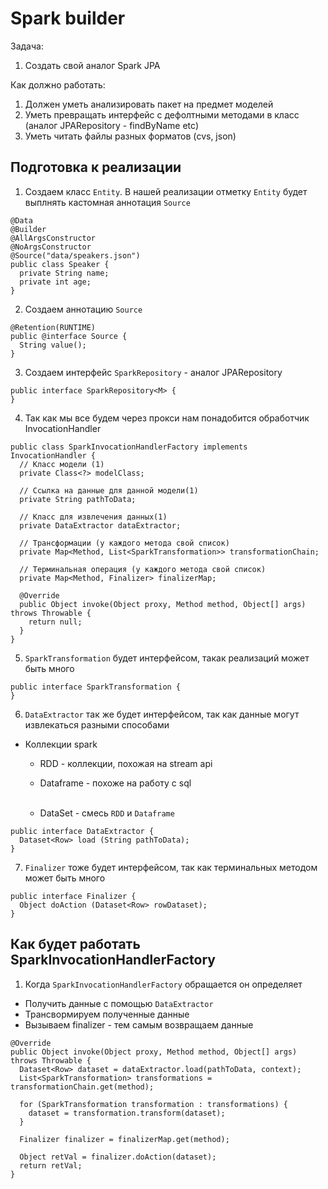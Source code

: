 # Spark builder

Задача:
1. Создать свой аналог Spark JPA

Как должно работать:
1. Должен уметь анализировать пакет на предмет моделей
2. Уметь превращать интерфейс с дефолтными методами в класс (аналог JPARepository - findByName etc)
3. Уметь читать файлы разных форматов (cvs, json)

## Подготовка к реализации
1. Создаем класс `Entity`. В нашей реализации отметку `Entity` будет выплнять кастомная аннотация `Source`
```
@Data
@Builder
@AllArgsConstructor
@NoArgsConstructor
@Source("data/speakers.json")
public class Speaker {
  private String name;
  private int age;
}
```
2. Создаем аннотацию `Source`
```
@Retention(RUNTIME)
public @interface Source {
  String value();
}
```

3. Создаем интерфейс `SparkRepository` - аналог JPARepository
```
public interface SparkRepository<M> {
}
```

4. Так как мы все будем через прокси нам понадобится обработчик InvocationHandler
```
public class SparkInvocationHandlerFactory implements InvocationHandler {
  // Класс модели (1)
  private Class<?> modelClass;

  // Ссылка на данные для данной модели(1)
  private String pathToData;

  // Класс для извлечения данных(1)
  private DataExtractor dataExtractor;

  // Трансформации (у каждого метода свой список)
  private Map<Method, List<SparkTransformation>> transformationChain;

  // Терминальная операция (у каждого метода свой список)
  private Map<Method, Finalizer> finalizerMap;

  @Override
  public Object invoke(Object proxy, Method method, Object[] args) throws Throwable {
    return null;
  }
}
```

5. `SparkTransformation` будет интерфейсом, такак реализаций может быть много
```
public interface SparkTransformation {
}
```

6. `DataExtractor` так же будет интерфейсом, так как данные могут извлекаться разными способами
* Коллекции spark
  - RDD - коллекции, похожая на stream api
  - Dataframe - похоже на работу с sql</br></br>
  
  - DataSet - смесь `RDD` и `Dataframe`
```
public interface DataExtractor {
  Dataset<Row> load (String pathToData);
}
```

7. `Finalizer` тоже будет интерфейсом, так как терминальных методом может быть много
```
public interface Finalizer {
  Object doAction (Dataset<Row> rowDataset);
}
```

## Как будет работать SparkInvocationHandlerFactory
1. Когда `SparkInvocationHandlerFactory` обращается он определяет
- Получить данные с помощью `DataExtractor`
- Трансвормируем полученные данные
- Вызываем finalizer - тем самым возвращаем данные
```
@Override
public Object invoke(Object proxy, Method method, Object[] args) throws Throwable {
  Dataset<Row> dataset = dataExtractor.load(pathToData, context);
  List<SparkTransformation> transformations = transformationChain.get(method);

  for (SparkTransformation transformation : transformations) {
    dataset = transformation.transform(dataset);
  }

  Finalizer finalizer = finalizerMap.get(method);

  Object retVal = finalizer.doAction(dataset);
  return retVal;
}
```
